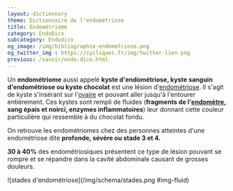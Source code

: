 ```yaml
---
layout: dictionnary
theme: Dictionnaire de l'endométriose
title: Endométriome
category: EndoDico
subcategory: Endodico
og_image: /img/bibliographie-endometriose.png
og_twitter_img : https://cycliques.fr/img/twitter-lien.png
previous: /savoir/endo-dico.html
---
```


Un **endométriome** aussi appelé **kyste d'endométriose, kyste sanguin d'endométriose ou kyste chocolat** est une lésion d'[endométriose](/savoir/endometriose.html). Il s'agit de kyste s'insérant sur l'[ovaire](/endo-dico/ovaire.html) et pouvant aller jusqu'à l'entourer entièrement. Ces kystes sont rempli de fluides (**fragments de l'[endomètre](/endo-dico/endometre.html), sang épais et noirci, enzymes inflammatoires**) leur donnant cette couleur particulière qui ressemble à du chocolat fondu.

On retrouve les endométriomes chez des personnes atteintes d'une endométriose dite **profonde, sévère ou stade 3 et 4.**

**30 à 40%** des endométriosiques présentent ce type de lésion pouvant se rompre et se répandre dans la cavité abdominale causant de grosses douleurs.

![stades d'endométriose](/img/schema/stades.png #img-fluid)